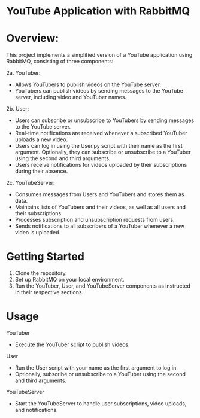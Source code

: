 # **YouTube Application with RabbitMQ**

# Overview:
This project implements a simplified version of a YouTube application using RabbitMQ, consisting of three components:

2a. YouTuber:
- Allows YouTubers to publish videos on the YouTube server.
- YouTubers can publish videos by sending messages to the YouTube server, including video and YouTuber names.
  
2b. User:
- Users can subscribe or unsubscribe to YouTubers by sending messages to the YouTube server.
- Real-time notifications are received whenever a subscribed YouTuber uploads a new video.
- Users can log in using the User.py script with their name as the first argument. Optionally, they can subscribe or unsubscribe to a YouTuber using the second and third arguments.
- Users receive notifications for videos uploaded by their subscriptions during their absence.

2c. YouTubeServer:
- Consumes messages from Users and YouTubers and stores them as data.
- Maintains lists of YouTubers and their videos, as well as all users and their subscriptions.
- Processes subscription and unsubscription requests from users.
- Sends notifications to all subscribers of a YouTuber whenever a new video is uploaded.
  
# Getting Started
1. Clone the repository.
2. Set up RabbitMQ on your local environment.
3. Run the YouTuber, User, and YouTubeServer components as instructed in their respective sections.

# Usage
YouTuber
- Execute the YouTuber script to publish videos.

User
- Run the User script with your name as the first argument to log in.
- Optionally, subscribe or unsubscribe to a YouTuber using the second and third arguments.

YouTubeServer
- Start the YouTubeServer to handle user subscriptions, video uploads, and notifications.
